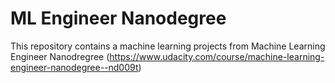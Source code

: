 # ML Engineer Nanodegree

This repository contains a machine learning projects from Machine Learning Engineer Nanodregree (https://www.udacity.com/course/machine-learning-engineer-nanodegree--nd009t)
